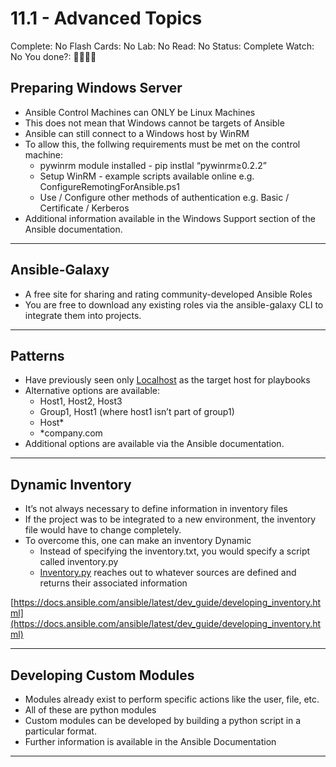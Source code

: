 # 11.1 - Advanced Topics

Complete: No
Flash Cards: No
Lab: No
Read: No
Status: Complete
Watch: No
You done?: 🌚🌚🌚🌚

## Preparing Windows Server

- Ansible Control Machines can ONLY be Linux Machines
- This does not mean that Windows cannot be targets of Ansible
- Ansible can still connect to a Windows host by WinRM
- To allow this, the follwing requirements must be met on the control machine:
    - pywinrm module installed - pip instlal “pywinrm≥0.2.2”
    - Setup WinRM - example scripts available online e.g. ConfigureRemotingForAnsible.ps1
    - Use / Configure other methods of authentication e.g. Basic / Certificate / Kerberos
- Additional information available in the Windows Support section of the Ansible documentation.

---

## Ansible-Galaxy

- A free site for sharing and rating community-developed Ansible Roles
- You are free to download any existing roles via the ansible-galaxy CLI to integrate them into projects.

---

## Patterns

- Have previously seen only [Localhost](http://Localhost) as the target host for playbooks
- Alternative options are available:
    - Host1, Host2, Host3
    - Group1, Host1 (where host1 isn’t part of group1)
    - Host*
    - *company.com
- Additional options are available via the Ansible documentation.

---

## Dynamic Inventory

- It’s not always necessary to define information in inventory files
- If the project was to be integrated to a new environment, the inventory file would have to change completely.
- To overcome this, one can make an inventory Dynamic
    - Instead of specifying the inventory.txt, you would specify a script called inventory.py
    - [Inventory.py](http://Inventory.py) reaches out to whatever sources are defined and returns their associated information

[https://docs.ansible.com/ansible/latest/dev_guide/developing_inventory.html](https://docs.ansible.com/ansible/latest/dev_guide/developing_inventory.html)

---

## Developing Custom Modules

- Modules already exist to perform specific actions like the user, file, etc.
- All of these are python modules
- Custom modules can be developed by building a python script in a particular format.
- Further information is available in the Ansible Documentation

---